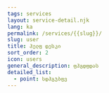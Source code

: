```yaml
---
tags: services
layout: service-detail.njk
lang: ka
permalink: /services/{{slug}}/
slug: user
title: ჰელფ დესკი
sort_order: 2
icon: users
general_description: ფჰგდფდას
detailed_list:
  - point: სდჰგჯბფვ
---
```

